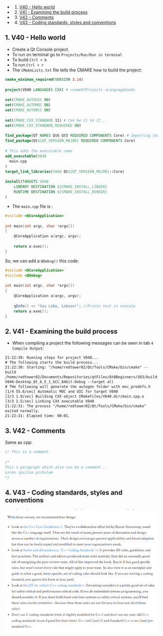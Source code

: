<!-- vscode-markdown-toc -->
* 1. [V40 - Hello world](#V40-Helloworld)
* 2. [V41 - Examining the build process](#V41-Examiningthebuildprocess)
* 3. [V42 - Comments](#V42-Comments)
* 4. [V43 - Coding standards, styles and conventions](#V43-Codingstandardsstylesandconventions)

<!-- vscode-markdown-toc-config
	numbering=true
	autoSave=true
	/vscode-markdown-toc-config -->
<!-- /vscode-markdown-toc -->


##  1. <a name='V40-Helloworld'></a>V40 - Hello world
- Create a Qt Console project.
- To run on terminal go to `Projects/Run/Run in terminal` 
- To build `Ctrl + b`
- To run `Ctrl + r`
- The `CMakeLists.txt` file tells the CMAKE how to build the project:

``` cmake
cmake_minimum_required(VERSION 3.14)

project(V040 LANGUAGES CXX) # <nameOfProject> <LanguageUsed>

set(CMAKE_AUTOUIC ON)
set(CMAKE_AUTOMOC ON)
set(CMAKE_AUTORCC ON)

set(CMAKE_CXX_STANDARD 11) # Can be 11 14 17...
set(CMAKE_CXX_STANDARD_REQUIRED ON)

find_package(QT NAMES Qt6 Qt5 REQUIRED COMPONENTS Core) # Importing Cmake modules
find_package(Qt${QT_VERSION_MAJOR} REQUIRED COMPONENTS Core)

# This adds the executable name
add_executable(V040
  main.cpp
)
target_link_libraries(V040 Qt${QT_VERSION_MAJOR}::Core)

install(TARGETS V040
    LIBRARY DESTINATION ${CMAKE_INSTALL_LIBDIR}
    RUNTIME DESTINATION ${CMAKE_INSTALL_BINDIR}
)
```
- The `main.cpp` file is :

``` cpp 
#include <QCoreApplication>

int main(int argc, char *argv[])
{
    QCoreApplication a(argc, argv);

    return a.exec();
}
```
So, we can add a `QDebug()` this code:

``` cpp
#include <QCoreApplication>
#include <QDebug>

int main(int argc, char *argv[])
{
    QCoreApplication a(argc, argv);

    qInfo() << "Sou Lobo, Loboso!"; //Prints text in console
    return a.exec();
}
```

##  2. <a name='V41-Examiningthebuildprocess'></a>V41 - Examining the build process
- When compiling a project the following messages can be seen in tab `4 Compile Output`:

```
21:22:30: Running steps for project V040...
# The following starts the build process...
21:22:30: Starting: "/home/redtower02/Qt/Tools/CMake/bin/cmake" --build /home/redtower02/Documents/Repositories/qtFiles/Qt6Beginners/S03/build-V040-Desktop_Qt_6_5_1_GCC_64bit-Debug --target all
# THe following will generate the autogen folder with moc_predefs.h
[1/4 55.6/sec] Automatic MOC and UIC for target V040
[2/3 1.9/sec] Building CXX object CMakeFiles/V040.dir/main.cpp.o
[3/3 2.5/sec] Linking CXX executable V040
21:22:31: The process "/home/redtower02/Qt/Tools/CMake/bin/cmake" exited normally.
21:22:31: Elapsed time: 00:01.
```
##  3. <a name='V42-Comments'></a>V42 - Comments
Same as cpp:

``` cpp
// This is a comment

/*
This a paragraph which also can be a comment...
Loren ipsilum pichulem 
*/
```
##  4. <a name='V43-Codingstandardsstylesandconventions'></a>V43 - Coding standards, styles and conventions

![Alt text](image-2.png)